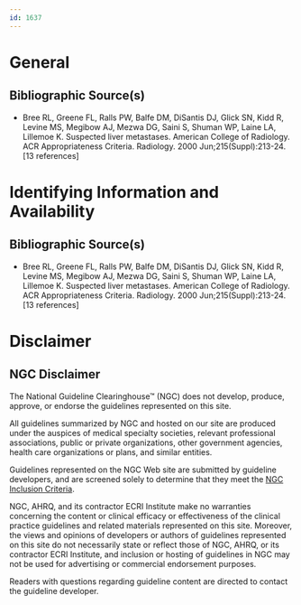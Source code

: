 ```yaml
---
id: 1637
---
```


# General

## Bibliographic Source(s)

- Bree RL, Greene FL, Ralls PW, Balfe DM, DiSantis DJ, Glick SN, Kidd R, Levine MS, Megibow AJ, Mezwa DG, Saini S, Shuman WP, Laine LA, Lillemoe K. Suspected liver metastases. American College of Radiology. ACR Appropriateness Criteria. Radiology. 2000 Jun;215(Suppl):213-24. [13 references]

# Identifying Information and Availability

## Bibliographic Source(s)

- Bree RL, Greene FL, Ralls PW, Balfe DM, DiSantis DJ, Glick SN, Kidd R, Levine MS, Megibow AJ, Mezwa DG, Saini S, Shuman WP, Laine LA, Lillemoe K. Suspected liver metastases. American College of Radiology. ACR Appropriateness Criteria. Radiology. 2000 Jun;215(Suppl):213-24. [13 references]

# Disclaimer

## NGC Disclaimer

The National Guideline Clearinghouse™ (NGC) does not develop, produce, approve, or endorse the guidelines represented on this site.

All guidelines summarized by NGC and hosted on our site are produced under the auspices of medical specialty societies, relevant professional associations, public or private organizations, other government agencies, health care organizations or plans, and similar entities.

Guidelines represented on the NGC Web site are submitted by guideline developers, and are screened solely to determine that they meet the [NGC Inclusion Criteria](/help-and-about/summaries/inclusion-criteria).

NGC, AHRQ, and its contractor ECRI Institute make no warranties concerning the content or clinical efficacy or effectiveness of the clinical practice guidelines and related materials represented on this site. Moreover, the views and opinions of developers or authors of guidelines represented on this site do not necessarily state or reflect those of NGC, AHRQ, or its contractor ECRI Institute, and inclusion or hosting of guidelines in NGC may not be used for advertising or commercial endorsement purposes.

Readers with questions regarding guideline content are directed to contact the guideline developer.

